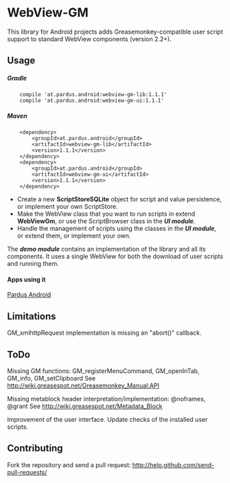 WebView-GM
==========

This library for Android projects adds Greasemonkey-compatible user
script support to standard WebView components (version 2.2+).

Usage
-----

##### Gradle
        compile 'at.pardus.android:webview-gm-lib:1.1.1'
        compile 'at.pardus.android:webview-gm-ui:1.1.1'
##### Maven
        <dependency>
            <groupId>at.pardus.android</groupId>
            <artifactId>webview-gm-lib</artifactId>
            <version>1.1.1</version>
        </dependency>
        <dependency>
            <groupId>at.pardus.android</groupId>
            <artifactId>webview-gm-ui</artifactId>
            <version>1.1.1</version>
        </dependency>
* Create a new **ScriptStoreSQLite** object for script and value
  persistence, or implement your own ScriptStore.
* Make the WebView class that you want to run scripts in extend
  **WebViewGm**, or use the ScriptBrowser class in the ***UI module***.
* Handle the management of scripts using the classes in the ***UI module***,
  or extend them, or implement your own.

The ***demo module*** contains an implementation of the library and
all its components. It uses a single WebView for both the download of
user scripts and running them.

#### Apps using it
[Pardus Android](https://play.google.com/store/apps/details?id=at.pardus.android.browser)

Limitations
-----------

GM_xmlhttpRequest implementation is missing an "abort()" callback.

ToDo
----

Missing GM functions:
GM_registerMenuCommand, GM_openInTab, GM_info, GM_setClipboard
See http://wiki.greasespot.net/Greasemonkey_Manual:API

Missing metablock header interpretation/implementation:
@noframes, @grant
See http://wiki.greasespot.net/Metadata_Block

Improvement of the user interface.
Update checks of the installed user scripts.

Contributing
------------

Fork the repository and send a pull request:
http://help.github.com/send-pull-requests/